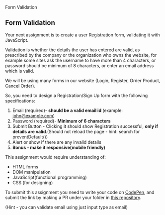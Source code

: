 Form Validation

## Form Validation

Your next assignment is to create a user Registration form, validating it with JavaScript. 

Validation is whether the details the user has entered are valid, as prescribed by the company or the organization who owns the website, for example some sites ask the username to have more than 4 characters, or password should be minimum of 8 characters, or enter an email address which is valid.

We will be using many forms in our website (Login, Register, Order Product, Cancel Order).

So, you need to design a Registration/Sign Up form with the following specifications:
1. Email (required)- **should be a valid email id** (example: john@example.com)
2. Password (required)- **Minimum of 6 characters**
3. Submit Button - Clicking it should show Registration successful, **only if details are valid**.(Should not reload the page - hint: search for preventDefault())
4. Alert or show if there are any invalid details
5. **Bonus - make it responsive(mobile friendly)**

This assignment would require understanding of:
- HTML forms
- DOM manipulation
- JavaScript(functional programming)
- CSS (for designing)

To submit this assignment you need to write your code on [CodePen](https://codepen.io/), and submit the link by making a PR under your folder in [this repository](https://github.com/raniyer/HomeMade_E-Commerce).

(Hint - you can validate email using just input type as email)
